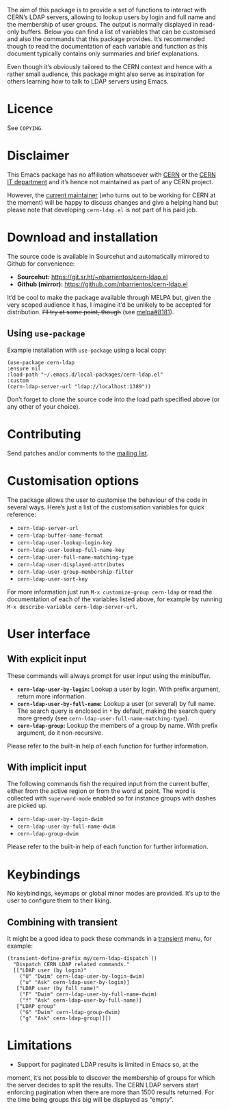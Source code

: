 The aim of this package is to provide a set of functions to interact
with CERN&rsquo;s LDAP servers, allowing to lookup users by login and full
name and the membership of user groups. The output is normally
displayed in read-only buffers. Below you can find a list of variables
that can be customised and also the commands that this package
provides. It&rsquo;s recommended though to read the documentation of each
variable and function as this document typically contains only
summaries and brief explanations.

Even though it&rsquo;s obviously tailored to the CERN context and hence with
a rather small audience, this package might also serve as inspiration
for others learning how to talk to LDAP servers using Emacs.


# Licence

See `COPYING`.


# Disclaimer

This Emacs package has no affiliation whatsoever with [CERN](https://home.cern) or the [CERN
IT department](https://information-technology.web.cern.ch/) and it&rsquo;s hence not maintained as part of any CERN
project.

However, the [current maintainer](https://cern.ch/nacho) (who turns out to be working for CERN
at the moment) will be happy to discuss changes and give a helping
hand but please note that developing `cern-ldap.el` is not part of his
paid job.


# Download and installation

The source code is available in Sourcehut and automatically mirrored
to Github for convenience:

-   **Sourcehut:** <https://git.sr.ht/~nbarrientos/cern-ldap.el>
-   **Github (mirror):** <https://github.com/nbarrientos/cern-ldap.el>

It&rsquo;d be cool to make the package available through MELPA but, given
the very scoped audience it has, I imagine it&rsquo;d be unlikely to be
accepted for distribution. <del>I&rsquo;ll try at some point, though</del> (see
[melpa#8181](https://github.com/melpa/melpa/pull/8181)).


## Using `use-package`

Example installation with `use-package` using a local copy:

    (use-package cern-ldap
    :ensure nil
    :load-path "~/.emacs.d/local-packages/cern-ldap.el"
    :custom
    (cern-ldap-server-url "ldap://localhost:1389"))

Don&rsquo;t forget to clone the source code into the load path specified
above (or any other of your choice).


# Contributing

Send patches and/or comments to the [mailing list](https://lists.sr.ht/~nbarrientos/cern-ldap.el).


# Customisation options

The package allows the user to customise the behaviour of the code in
several ways. Here&rsquo;s just a list of the customisation variables for
quick reference:

-   `cern-ldap-server-url`
-   `cern-ldap-buffer-name-format`
-   `cern-ldap-user-lookup-login-key`
-   `cern-ldap-user-lookup-full-name-key`
-   `cern-ldap-user-full-name-matching-type`
-   `cern-ldap-user-displayed-attributes`
-   `cern-ldap-user-group-membership-filter`
-   `cern-ldap-user-sort-key`

For more information just run `M-x customize-group cern-ldap` or read
the documentation of each of the variables listed above, for example
by running `M-x describe-variable cern-ldap-server-url`.


# User interface


## With explicit input

These commands will always prompt for user input using the minibuffer.

-   **`cern-ldap-user-by-login`:** Lookup a user by login. With prefix
    argument, return more information.
-   **`cern-ldap-user-by-full-name`:** Lookup a user (or several) by full
    name. The search query is enclosed in `*` by default, making the
    search query more greedy (see
    `cern-ldap-user-full-name-matching-type`).
-   **`cern-ldap-group`:** Lookup the members of a group by name. With
    prefix argument, do it non-recursive.

Please refer to the built-in help of each function for further
information.


## With implicit input

The following commands fish the required input from the current
buffer, either from the active region or from the word at point. The
word is collected with `superword-mode` enabled so for instance groups
with dashes are picked up.

-   `cern-ldap-user-by-login-dwim`
-   `cern-ldap-user-by-full-name-dwim`
-   `cern-ldap-group-dwim`

Please refer to the built-in help of each function for further
information.


# Keybindings

No keybindings, keymaps or global minor modes are provided. It&rsquo;s up to
the user to configure them to their liking.


## Combining with transient

It might be a good idea to pack these commands in a [transient](https://github.com/magit/transient) menu,
for example:

    (transient-define-prefix my/cern-ldap-dispatch ()
      "Dispatch CERN LDAP related commands."
      [["LDAP user (by login)"
        ("U" "Dwim" cern-ldap-user-by-login-dwim)
        ("u" "Ask" cern-ldap-user-by-login)]
       ["LDAP user (by full name)"
        ("F" "Dwim" cern-ldap-user-by-full-name-dwim)
        ("f" "Ask" cern-ldap-user-by-full-name)]
       ["LDAP group"
        ("G" "Dwim" cern-ldap-group-dwim)
        ("g" "Ask" cern-ldap-group)]])


# Limitations

-   Support for paginated LDAP results is limited in Emacs so, at the

moment, it&rsquo;s not possible to discover the membership of groups for
which the server decides to split the results. The CERN LDAP servers
start enforcing pagination when there are more than 1500 results
returned. For the time being groups this big will be displayed as
&ldquo;empty&rdquo;.

